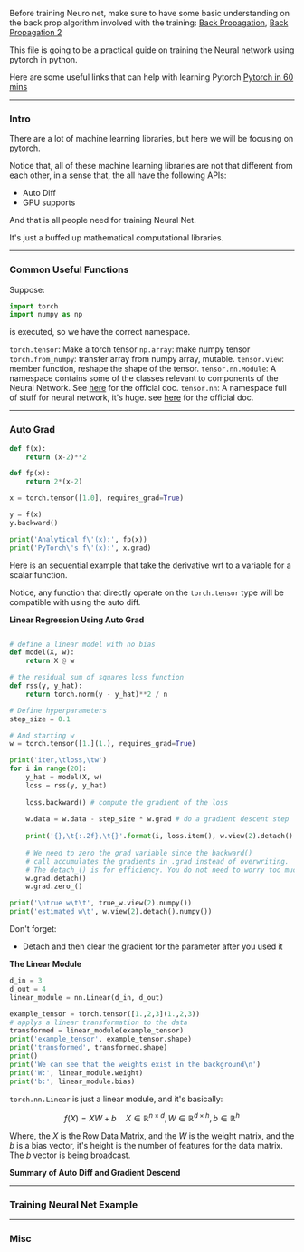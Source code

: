 Before training Neuro net, make sure to have some basic understanding on the back prop algorithm involved with the training: 
[Back Propagation](../MATH%20999%20Paper%20Reviews%20and%20Frontier%20Mathematics/Back%20Propagation.md), [Back Propagation 2](../MATH%20999%20Paper%20Reviews%20and%20Frontier%20Mathematics/Back%20Propagation%202.md)

This file is going to be a practical guide on training the Neural network using pytorch in python. 

Here are some useful links that can help with learning Pytorch
[Pytorch in 60 mins](https://pytorch.org/tutorials/beginner/deep_learning_60min_blitz.html)

---
### **Intro**

There are a lot of machine learning libraries, but here we will be focusing on pytorch. 

Notice that, all of these machine learning libraries are not that different from each other, in a sense that, the all have the following APIs: 


* Auto Diff
* GPU supports 

And that is all people need for training Neural Net. 

It's just a buffed up mathematical computational libraries. 


---
### **Common Useful Functions**

Suppose: 

```python
import torch
import numpy as np
```

is executed, so we have the correct namespace. 

`torch.tensor`: Make a torch tensor 
`np.array`: make numpy tensor
`torch.from_numpy`: transfer array from numpy array, mutable. 
`tensor.view`: member function, reshape the shape of the tensor. 
`tensor.nn.Module`: A namespace contains some of the classes relevant to components of the Neural Network. See [here](https://pytorch.org/docs/stable/generated/torch.nn.Module.html#torch.nn.Module) for the official doc.
`tensor.nn`: A namespace full of stuff for neural network, it's huge. see [here](https://pytorch.org/docs/stable/nn.html) for the official doc. 


---
### **Auto Grad**

```python
def f(x):
    return (x-2)**2

def fp(x):
    return 2*(x-2)

x = torch.tensor([1.0], requires_grad=True)

y = f(x)
y.backward()

print('Analytical f\'(x):', fp(x))
print('PyTorch\'s f\'(x):', x.grad)

```

Here is an sequential example that take the derivative wrt to a variable for a scalar function. 

Notice, any function that directly operate on the `torch.tensor` type will be compatible with using the auto diff.

**Linear Regression Using Auto Grad**

```python

# define a linear model with no bias
def model(X, w):
    return X @ w

# the residual sum of squares loss function
def rss(y, y_hat):
    return torch.norm(y - y_hat)**2 / n

# Define hyperparameters
step_size = 0.1

# And starting w
w = torch.tensor([1.](1.), requires_grad=True)

print('iter,\tloss,\tw')
for i in range(20):
    y_hat = model(X, w)
    loss = rss(y, y_hat)
    
    loss.backward() # compute the gradient of the loss
    
    w.data = w.data - step_size * w.grad # do a gradient descent step
    
    print('{},\t{:.2f},\t{}'.format(i, loss.item(), w.view(2).detach().numpy()))
    
    # We need to zero the grad variable since the backward()
    # call accumulates the gradients in .grad instead of overwriting.
    # The detach_() is for efficiency. You do not need to worry too much about it.
    w.grad.detach()
    w.grad.zero_()

print('\ntrue w\t\t', true_w.view(2).numpy())
print('estimated w\t', w.view(2).detach().numpy())

```

Don't forget:
* Detach and then clear the gradient for the parameter after you used it

**The Linear Module**

```python
d_in = 3
d_out = 4
linear_module = nn.Linear(d_in, d_out)

example_tensor = torch.tensor([1.,2,3](1.,2,3))
# applys a linear transformation to the data
transformed = linear_module(example_tensor)
print('example_tensor', example_tensor.shape)
print('transformed', transformed.shape)
print()
print('We can see that the weights exist in the background\n')
print('W:', linear_module.weight)
print('b:', linear_module.bias)
```

`torch.nn.Linear` is just a linear module, and it's basically: 

$$
f(X) = XW + b \quad X\in \mathbb{R}^{n\times d}, W\in \mathbb{R}^{d \times h} , b\in \mathbb{R}^h
$$

Where, the $X$ is the Row Data Matrix, and the $W$ is the weight matrix, and the $b$ is a bias vector, it's height is the number of features for the data matrix. The $b$ vector is being broadcast.


**Summary of Auto Diff and Gradient Descend**



---
### **Training Neural Net Example**




---
### **Misc**


